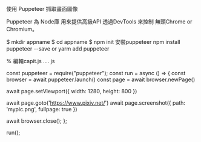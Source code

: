 使用 Puppeteer 抓取畫面圖像

Puppeteer 為 Node庫 用來提供高級API 透過DevTools 來控制
無頭Chrome or Chromium。

<!-- 開始 -->

$ mkdir appname
$ cd appname
$ npm init
安裝puppeteer
npm install puppeteer --save or
yarm add puppeteer

% 編輯capit.js
.... js

const puppeteer = require("puppeteer");
const run = async () => {
  const browser = await puppeteer.launch()
  const page = await browser.newPage()

  await page.setViewport({
    width: 1280,
    height: 800
})

  await page.goto('https://www.pixiv.net/')
  await page.screenshot({
	path: 'mypic.png',
	fullpage: true
})

  await browser.close();
};

run();